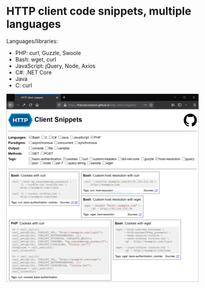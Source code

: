 # HTTP client code snippets, multiple languages

Languages/libraries:
 - PHP: curl, Guzzle, Swoole
 - Bash: wget, curl
 - JavaScript: jQuery, Node, Axios
 - C#: .NET Core
 - Java
 - C: curl

![Screenshot](/assets/screenshot.png)